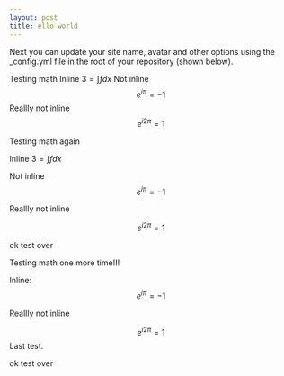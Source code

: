 ```yaml
---
layout: post
title: ello world
---
```


Next you can update your site name, avatar and other options using the _config.yml file in the root of your repository (shown below).

Testing math
Inline $3 = \int fdx$
Not inline $$e^{i\pi}=-1$$
Reallly not inline
$$e^{i2\pi} = 1$$

Testing math again

Inline $3 = \int fdx$

Not inline $$e^{i\pi}=-1$$

Reallly not inline

$$e^{i2\pi} = 1$$

ok test over

Testing math one more time!!!

Inline: $$e^{i\pi}=-1$$

Reallly not inline

$$e^{i2\pi} = 1$$
Last test.

ok test over

